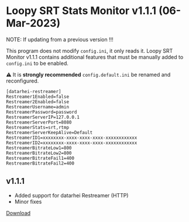 # Loopy SRT Stats Monitor v1.1.1 (06-Mar-2023)

NOTE: If updating from a previous version !!!

This program does not modify `config.ini`, it only reads it. Loopy SRT Monitor v1.1.1 contains additional features that must be manually added to `config.ini` to be enabled.

⚠️ It is **strongly recommended** `config.default.ini` be renamed and reconfigured.

```
[datarhei-restreamer]
Restreamer1Enabled=false
Restreamer2Enabled=false
RestreamerUsername=admin
RestreamerPassword=password
RestreamerServerIP=127.0.0.1
RestreamerServerPort=8080
RestreamerStats=srt,rtmp
RestreamerServerKeepAlive=Default
RestreamerID1=xxxxxxxx-xxxx-xxxx-xxxx-xxxxxxxxxxxx
RestreamerID2=xxxxxxxx-xxxx-xxxx-xxxx-xxxxxxxxxxxx
RestreamerBitrateLow1=800
RestreamerBitrateLow2=800
RestreamerBitrateFail1=400
RestreamerBitrateFail2=400
```

v1.1.1
------
- Added support for datarhei Restreamer (HTTP)
- Minor fixes

[Download](https://github.com/loopy750/SRT-Stats-Monitor/raw/beta/loopy_srt_monitor_v1.1.1_beta_setup.exe)
